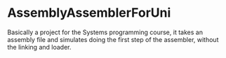 # AssemblyAssemblerForUni
Basically a project for the Systems programming course, it takes an assembly file and simulates doing the first step of the assembler, without the linking and loader.
